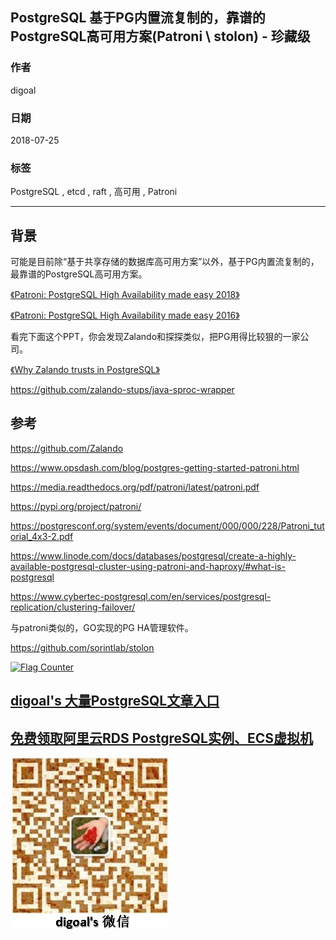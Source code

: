 ## PostgreSQL 基于PG内置流复制的，靠谱的PostgreSQL高可用方案(Patroni \ stolon) - 珍藏级  
                      
### 作者                               
digoal                             
                                        
### 日期                                                                                                                                               
2018-07-25                                                                          
                                                                               
### 标签                                                                            
PostgreSQL , etcd , raft , 高可用 , Patroni           
                                                                                                                                                  
----                                                                                                                                            
                                                                                                                                                     
## 背景      
  
可能是目前除“基于共享存储的数据库高可用方案”以外，基于PG内置流复制的，最靠谱的PostgreSQL高可用方案。  
  
[《Patroni: PostgreSQL High Availability made easy 2018》](20180725_03_pdf_003.pdf)  
  
[《Patroni: PostgreSQL High Availability made easy 2016》](20180725_03_pdf_001.pdf)  
  
看完下面这个PPT，你会发现Zalando和探探类似，把PG用得比较狠的一家公司。  
  
[《Why Zalando trusts in PostgreSQL》](20180725_03_pdf_002.pdf)  
  
https://github.com/zalando-stups/java-sproc-wrapper   
  
  
  
## 参考  
  
https://github.com/Zalando   
  
https://www.opsdash.com/blog/postgres-getting-started-patroni.html  
  
https://media.readthedocs.org/pdf/patroni/latest/patroni.pdf  
  
https://pypi.org/project/patroni/  
  
https://postgresconf.org/system/events/document/000/000/228/Patroni_tutorial_4x3-2.pdf  
  
https://www.linode.com/docs/databases/postgresql/create-a-highly-available-postgresql-cluster-using-patroni-and-haproxy/#what-is-postgresql  
  
https://www.cybertec-postgresql.com/en/services/postgresql-replication/clustering-failover/  
  
与patroni类似的，GO实现的PG HA管理软件。  
  
https://github.com/sorintlab/stolon  
  
<a rel="nofollow" href="http://info.flagcounter.com/h9V1"  ><img src="http://s03.flagcounter.com/count/h9V1/bg_FFFFFF/txt_000000/border_CCCCCC/columns_2/maxflags_12/viewers_0/labels_0/pageviews_0/flags_0/"  alt="Flag Counter"  border="0"  ></a>  
  
  
  
  
  
  
## [digoal's 大量PostgreSQL文章入口](https://github.com/digoal/blog/blob/master/README.md "22709685feb7cab07d30f30387f0a9ae")
  
  
## [免费领取阿里云RDS PostgreSQL实例、ECS虚拟机](https://free.aliyun.com/ "57258f76c37864c6e6d23383d05714ea")
  
  
![digoal's weixin](../pic/digoal_weixin.jpg "f7ad92eeba24523fd47a6e1a0e691b59")
  
